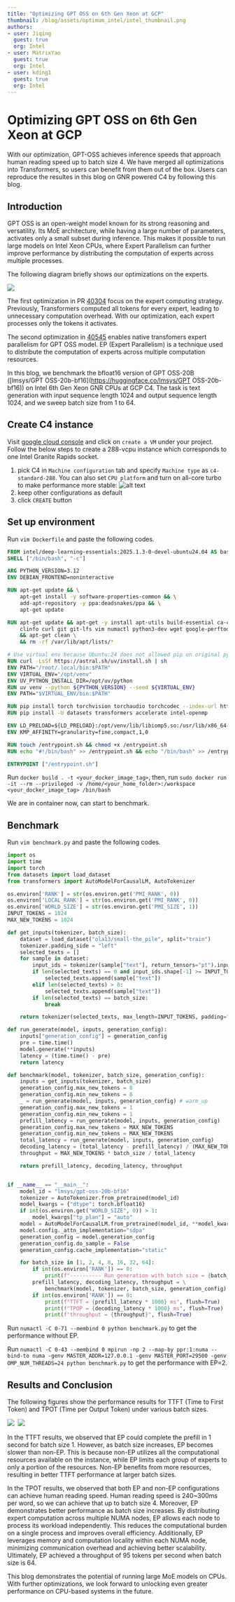 ```yaml
---
title: "Optimizing GPT OSS on 6th Gen Xeon at GCP"
thumbnail: /blog/assets/optimum_intel/intel_thumbnail.png
authors:
- user: Jiqing
  guest: true
  org: Intel
- user: MatrixYao
  guest: true
  org: Intel
- user: kding1
  guest: true
  org: Intel
---
```



# Optimizing GPT OSS on 6th Gen Xeon at GCP

With our optimization, GPT-OSS achieves inference speeds that approach human reading speed up to batch size 4. We have merged all optimizations into Transformers, so users can benefit from them out of the box. Users can reproduce the resultes in this blog on GNR powered C4 by following this blog.


## Introduction

GPT OSS is an open-weight model known for its strong reasoning and versatility. Its MoE architecture, while having a large number of parameters, activates only a small subset during inference. This makes it possible to run large models on Intel Xeon CPUs, where Expert Parallelism can further improve performance by distributing the computation of experts across multiple processes.

The following diagram briefly shows our optimizations on the experts.

<kbd>
  <img src="assets/gpt-oss-on-intel-xeon/expert_parallelism.png">
</kbd>

The first optimization in PR [40304](https://github.com/huggingface/transformers/pull/40304) focus on the expert computing strategy. Previously, Transformers computed all tokens for every expert, leading to unnecessary computation overhead. With our optimization, each expert processes only the tokens it activates.

The second optimization in [40545](https://github.com/huggingface/transformers/pull/40545) enables native transfomers expert parallelism for GPT OSS model. EP (Expert Parallelism) is a technique used to distribute the computation of experts across multiple computation resources.

In this blog, we benchmark the bfloat16 version of GPT OSS-20B ([lmsys/GPT OSS-20b-bf16](https://huggingface.co/lmsys/GPT OSS-20b-bf16)) on Intel 6th Gen Xeon GNR CPUs at GCP C4. The task is text generation with input sequence length 1024 and output sequence length 1024, and we sweep batch size from 1 to 64.


## Create C4 instance
Visit [google cloud console](https://console.cloud.google.com/) and click on `create a VM` under your project. Follow the below steps to create a 288-vcpu instance which corresponds to one Intel Granite Rapids socket.

1. pick C4 in `Machine configuration` tab and specify `Machine type` as `c4-standard-288`. You can also set `CPU platform` and turn on all-core turbo to make performance more stable:
   ![alt text](assets/gpt-oss-on-intel-xeon/gnr.png)
2. keep other configurations as default
3. click `CREATE` button


## Set up environment
Run `vim Dockerfile` and paste the following codes.

```dockerfile
FROM intel/deep-learning-essentials:2025.1.3-0-devel-ubuntu24.04 AS base
SHELL ["/bin/bash", "-c"]

ARG PYTHON_VERSION=3.12
ENV DEBIAN_FRONTEND=noninteractive

RUN apt-get update && \
    apt-get install -y software-properties-common && \
    add-apt-repository -y ppa:deadsnakes/ppa && \
    apt-get update

RUN apt-get update && apt-get -y install apt-utils build-essential ca-certificates \
    clinfo curl git git-lfs vim numactl python3-dev wget google-perftools \
    && apt-get clean \
    && rm -rf /var/lib/apt/lists/*

# Use virtual env because Ubuntu:24 does not allowed pip on original python
RUN curl -LsSf https://astral.sh/uv/install.sh | sh
ENV PATH="/root/.local/bin:$PATH"
ENV VIRTUAL_ENV="/opt/venv"
ENV UV_PYTHON_INSTALL_DIR=/opt/uv/python
RUN uv venv --python ${PYTHON_VERSION} --seed ${VIRTUAL_ENV}
ENV PATH="$VIRTUAL_ENV/bin:$PATH"

RUN pip install torch torchvision torchaudio torchcodec --index-url https://download.pytorch.org/whl/cpu --no-cache-dir
RUN pip install -U datasets transformers accelerate intel-openmp

ENV LD_PRELOAD=${LD_PRELOAD}:/opt/venv/lib/libiomp5.so:/usr/lib/x86_64-linux-gnu/libtcmalloc.so.4
ENV KMP_AFFINITY=granularity=fine,compact,1,0

RUN touch /entrypoint.sh && chmod +x /entrypoint.sh
RUN echo "#!/bin/bash" >> /entrypoint.sh && echo "/bin/bash" >> /entrypoint.sh

ENTRYPOINT ["/entrypoint.sh"]
```

Run `docker build . -t <your_docker_image_tag>`, then, run `sudo docker run -it --rm --privileged -v /home/<your_home_folder>:/workspace <your_docker_image_tag> /bin/bash`

We are in container now, can start to benchmark.


## Benchmark

Run `vim benchmark.py` and paste the following codes.

```python
import os
import time
import torch
from datasets import load_dataset
from transformers import AutoModelForCausalLM, AutoTokenizer

os.environ['RANK'] = str(os.environ.get('PMI_RANK', 0))
os.environ['LOCAL_RANK'] = str(os.environ.get('PMI_RANK', 0))
os.environ['WORLD_SIZE'] = str(os.environ.get('PMI_SIZE', 1))
INPUT_TOKENS = 1024
MAX_NEW_TOKENS = 1024

def get_inputs(tokenizer, batch_size):
    dataset = load_dataset("ola13/small-the_pile", split="train")
    tokenizer.padding_side = "left"
    selected_texts = []
    for sample in dataset:
        input_ids = tokenizer(sample["text"], return_tensors="pt").input_ids
        if len(selected_texts) == 0 and input_ids.shape[-1] >= INPUT_TOKENS:
            selected_texts.append(sample["text"])
        elif len(selected_texts) > 0:
            selected_texts.append(sample["text"])
        if len(selected_texts) == batch_size:
            break

    return tokenizer(selected_texts, max_length=INPUT_TOKENS, padding="max_length", truncation=True, return_tensors="pt")

def run_generate(model, inputs, generation_config):
    inputs["generation_config"] = generation_config
    pre = time.time()
    model.generate(**inputs)
    latency = (time.time() - pre)
    return latency

def benchmark(model, tokenizer, batch_size, generation_config):
    inputs = get_inputs(tokenizer, batch_size)
    generation_config.max_new_tokens = 8
    generation_config.min_new_tokens = 8
    _ = run_generate(model, inputs, generation_config) # warm_up
    generation_config.max_new_tokens = 1
    generation_config.min_new_tokens = 1
    prefill_latency = run_generate(model, inputs, generation_config)
    generation_config.max_new_tokens = MAX_NEW_TOKENS
    generation_config.min_new_tokens = MAX_NEW_TOKENS
    total_latency = run_generate(model, inputs, generation_config)
    decoding_latency = (total_latency - prefill_latency) / (MAX_NEW_TOKENS - 1)
    throughput = MAX_NEW_TOKENS * batch_size / total_latency

    return prefill_latency, decoding_latency, throughput


if __name__ == "__main__":
    model_id = "lmsys/gpt-oss-20b-bf16"
    tokenizer = AutoTokenizer.from_pretrained(model_id)
    model_kwargs = {"dtype": torch.bfloat16}
    if int(os.environ.get("WORLD_SIZE", 0)) > 1:
        model_kwargs["tp_plan"] = "auto"
    model = AutoModelForCausalLM.from_pretrained(model_id, **model_kwargs)
    model.config._attn_implementation="sdpa"
    generation_config = model.generation_config
    generation_config.do_sample = False
    generation_config.cache_implementation="static"

    for batch_size in [1, 2, 4, 8, 16, 32, 64]:
        if int(os.environ['RANK']) == 0:
            print(f"---------- Run generation with batch size = {batch_size} ----------", flush=True)
        prefill_latency, decoding_latency, throughput = \
            benchmark(model, tokenizer, batch_size, generation_config)
        if int(os.environ['RANK']) == 0:
            print(f"TTFT = {prefill_latency * 1000} ms", flush=True)
            print(f"TPOP = {decoding_latency * 1000} ms", flush=True)
            print(f"throughput = {throughput}", flush=True)
```

Run `numactl -C 0-71 --membind 0 python benchmark.py` to get the performance without EP.

Run `numactl -C 0-43 --membind 0 mpirun -np 2 --map-by ppr:1:numa --bind-to numa -genv MASTER_ADDR=127.0.0.1 -genv MASTER_PORT=29500 -genv OMP_NUM_THREADS=24 python benchmark.py` to get the performance with EP=2.


## Results and Conclusion

The following figures show the performance results for TTFT (Time to First Token) and TPOT (Time per Output Token) under various batch sizes.

<kbd>
  <img src="assets/gpt-oss-on-intel-xeon/TTFT-GPT OSS.png">
</kbd>

<kbd>
  <img src="assets/gpt-oss-on-intel-xeon/TPOT-GPT OSS.png">
</kbd>

In the TTFT results, we observed that EP could complete the prefill in 1 second for batch size 1. However, as batch size increases, EP becomes slower than non-EP. This is because non-EP utilizes all the computational resources available on the instance, while EP limits each group of experts to only a portion of the resources. Non-EP benefits from more resources, resulting in better TTFT performance at larger batch sizes.

In the TPOT results, we observed that both EP and non-EP configurations can achieve human reading speed. Human reading speed is 240~300ms per word, so we can achieve that up to batch size 4. Moreover, EP demonstrates better performance as batch size increases. By distributing expert computation across multiple NUMA nodes, EP allows each node to process its workload independently. This reduces the computational burden on a single process and improves overall efficiency. Additionally, EP leverages memory and computation locality within each NUMA node, minimizing communication overhead and achieving better scalability. Ultimately, EP achieved a throughput of 95 tokens per second when batch size is 64.

This blog demonstrates the potential of running large MoE models on CPUs. With further optimizations, we look forward to unlocking even greater performance on CPU-based systems in the future.
